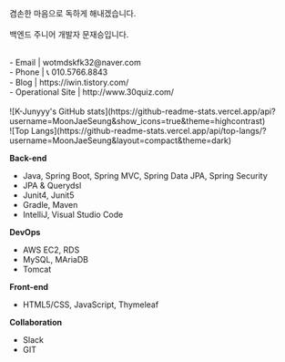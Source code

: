 
겸손한 마음으로 독하게 해내겠습니다.<br><br>
백엔드 주니어 개발자 문재승입니다.



<br>
- Email | wotmdskfk32@naver.com <br>
- Phone | 📞 010.5766.8843 <br>
- Blog | https://iwin.tistory.com/ <br>
- Operational Site | http://www.30quiz.com/
<br><br>
![K-Junyyy's GitHub stats](https://github-readme-stats.vercel.app/api?username=MoonJaeSeung&show_icons=true&theme=highcontrast) <br>
![Top Langs](https://github-readme-stats.vercel.app/api/top-langs/?username=MoonJaeSeung&layout=compact&theme=dark)


 






**Back-end**

- Java, Spring Boot, Spring  MVC, Spring Data JPA, Spring Security
- JPA & Querydsl
- Junit4, Junit5
- Gradle, Maven
- IntelliJ, Visual Studio Code

**DevOps**

- AWS EC2, RDS
- MySQL, MAriaDB
- Tomcat

**Front-end**

- HTML5/CSS, JavaScript, Thymeleaf

**Collaboration**

- Slack
- GIT
